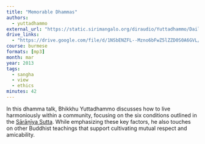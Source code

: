 ```yaml
---
title: "Memorable Dhammas"
authors:
  - yuttadhammo
external_url: "https://static.sirimangalo.org/diraudio/Yuttadhammo/Daily/130325_Saraniya.mp3"
drive_links:
  - "https://drive.google.com/file/d/1NSbENZFL--Mzno6bFwZ5lZZD0S0A6GVL/view?usp=drive_link"
course: burmese
formats: [mp3]
month: mar
year: 2013
tags:
  - sangha
  - view
  - ethics
minutes: 42
---
```


In this dhamma talk, Bhikkhu Yuttadhammo discusses how to live harmoniously within a community, focusing on the six conditions outlined in the [Sārāṇīya Sutta](https://buddhistuniversity.net//content/canon/an6.12). While emphasizing these key factors, he also touches on other Buddhist teachings that support cultivating mutual respect and amicability.